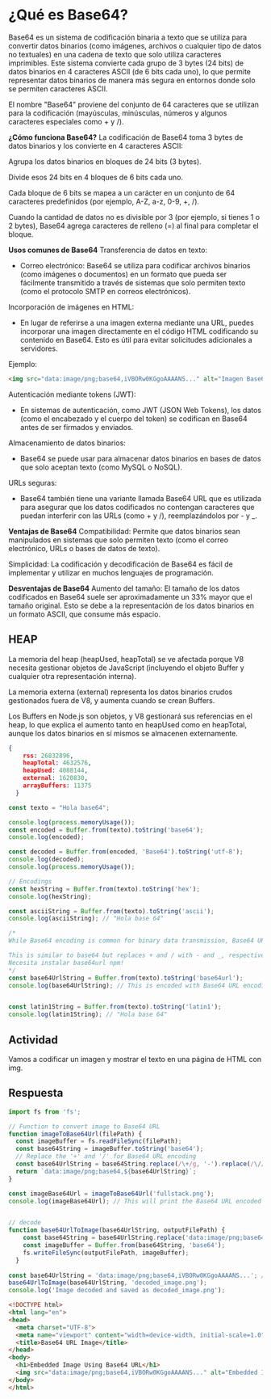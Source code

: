 # ¿Qué es Base64?
Base64 es un sistema de codificación binaria a texto que se utiliza para convertir datos binarios (como imágenes, archivos o cualquier tipo de datos no textuales) en una cadena de texto que solo utiliza caracteres imprimibles. 
Este sistema convierte cada grupo de 3 bytes (24 bits) de datos binarios en 4 caracteres ASCII (de 6 bits cada uno), lo que permite representar datos binarios de manera más segura en entornos donde solo se permiten caracteres ASCII.

El nombre "Base64" proviene del conjunto de 64 caracteres que se utilizan para la codificación (mayúsculas, minúsculas, números y algunos caracteres especiales como + y /).

**¿Cómo funciona Base64?**
La codificación de Base64 toma 3 bytes de datos binarios y los convierte en 4 caracteres ASCII:

Agrupa los datos binarios en bloques de 24 bits (3 bytes).

Divide esos 24 bits en 4 bloques de 6 bits cada uno.

Cada bloque de 6 bits se mapea a un carácter en un conjunto de 64 caracteres predefinidos (por ejemplo, A-Z, a-z, 0-9, +, /).

Cuando la cantidad de datos no es divisible por 3 (por ejemplo, si tienes 1 o 2 bytes), Base64 agrega caracteres de relleno (=) al final para completar el bloque.

**Usos comunes de Base64**
Transferencia de datos en texto:

- Correo electrónico: Base64 se utiliza para codificar archivos binarios (como imágenes o documentos) en un formato que pueda ser fácilmente transmitido a través de sistemas que solo permiten texto (como el protocolo SMTP en correos electrónicos).

Incorporación de imágenes en HTML:

- En lugar de referirse a una imagen externa mediante una URL, puedes incorporar una imagen directamente en el código HTML codificando su contenido en Base64. Esto es útil para evitar solicitudes adicionales a servidores.

Ejemplo:

```html
<img src="data:image/png;base64,iVBORw0KGgoAAAANS..." alt="Imagen Base64" />
```

Autenticación mediante tokens (JWT):

- En sistemas de autenticación, como JWT (JSON Web Tokens), los datos (como el encabezado y el cuerpo del token) se codifican en Base64 antes de ser firmados y enviados.

Almacenamiento de datos binarios:

- Base64 se puede usar para almacenar datos binarios en bases de datos que solo aceptan texto (como MySQL o NoSQL).

URLs seguras:

- Base64 también tiene una variante llamada Base64 URL que es utilizada para asegurar que los datos codificados no contengan caracteres que puedan interferir con las URLs (como + y /), reemplazándolos por - y _.

**Ventajas de Base64**
Compatibilidad: Permite que datos binarios sean manipulados en sistemas que solo permiten texto (como el correo electrónico, URLs o bases de datos de texto).

Simplicidad: La codificación y decodificación de Base64 es fácil de implementar y utilizar en muchos lenguajes de programación.

**Desventajas de Base64**
Aumento del tamaño: El tamaño de los datos codificados en Base64 suele ser aproximadamente un 33% mayor que el tamaño original. Esto se debe a la representación de los datos binarios en un formato ASCII, que consume más espacio.

## HEAP

La memoria del heap (heapUsed, heapTotal) se ve afectada porque V8 necesita gestionar objetos de JavaScript (incluyendo el objeto Buffer y cualquier otra representación interna).

La memoria externa (external) representa los datos binarios crudos gestionados fuera de V8, y aumenta cuando se crean Buffers.

Los Buffers en Node.js son objetos, y V8 gestionará sus referencias en el heap, lo que explica el aumento tanto en heapUsed como en heapTotal, aunque los datos binarios en sí mismos se almacenen externamente.
```json
{
    rss: 26832896,
    heapTotal: 4632576,
    heapUsed: 4088144,
    external: 1620830,
    arrayBuffers: 11375
  }
```

```js
const texto = "Hola base64";

console.log(process.memoryUsage());
const encoded = Buffer.from(texto).toString('base64');
console.log(encoded);

const decoded = Buffer.from(encoded, 'Base64').toString('utf-8');
console.log(decoded);
console.log(process.memoryUsage());

// Encodings
const hexString = Buffer.from(texto).toString('hex');
console.log(hexString); 

const asciiString = Buffer.from(texto).toString('ascii');
console.log(asciiString); // "Hola base 64"

/*
While Base64 encoding is common for binary data transmission, Base64 URL encoding is often used in URLs because it avoids characters like + and / that can cause issues with URL encoding.

This is similar to base64 but replaces + and / with - and _, respectively, and also removes the = padding at the end.
Necesita instalar base64url npm!
*/
const base64UrlString = Buffer.from(texto).toString('base64url');
console.log(base64UrlString); // This is encoded with Base64 URL encoding


const latin1String = Buffer.from(texto).toString('latin1');
console.log(latin1String); // "Hola base 64"

```


## Actividad 
Vamos a codificar un imagen y mostrar el texto en una página de HTML con img.

## Respuesta
```js
import fs from 'fs';

// Function to convert image to Base64 URL
function imageToBase64Url(filePath) {
  const imageBuffer = fs.readFileSync(filePath);
  const base64String = imageBuffer.toString('base64');
  // Replace the '+' and '/' for Base64 URL encoding
  const base64UrlString = base64String.replace(/\+/g, '-').replace(/\//g, '_').replace(/=+$/, '');
  return `data:image/png;base64,${base64UrlString}`;
}

const imageBase64Url = imageToBase64Url('fullstack.png');
console.log(imageBase64Url); // This will print the Base64 URL encoded string


// decode
function base64UrlToImage(base64UrlString, outputFilePath) {
    const base64String = base64UrlString.replace('data:image/png;base64,', '').replace(/-/g, '+').replace(/_/g, '/');
    const imageBuffer = Buffer.from(base64String, 'base64');
    fs.writeFileSync(outputFilePath, imageBuffer);
  }
  
const base64UrlString = 'data:image/png;base64,iVBORw0KGgoAAAANS...'; // Example Base64 URL string
base64UrlToImage(base64UrlString, 'decoded_image.png');
console.log('Image decoded and saved as decoded_image.png');

```



```html
<!DOCTYPE html>
<html lang="en">
<head>
  <meta charset="UTF-8">
  <meta name="viewport" content="width=device-width, initial-scale=1.0">
  <title>Base64 URL Image</title>
</head>
<body>
  <h1>Embedded Image Using Base64 URL</h1>
  <img src="data:image/png;base64,iVBORw0KGgoAAAANS..." alt="Embedded Image" />
</body>
</html>
```